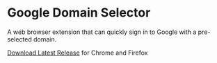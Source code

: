 # Google Domain Selector
A web browser extension that can quickly sign in to Google with a pre-selected domain. 

[Download Latest Release](https://github.com/Goldstriker208/Google-Domain-Selector/releases) for Chrome and Firefox

